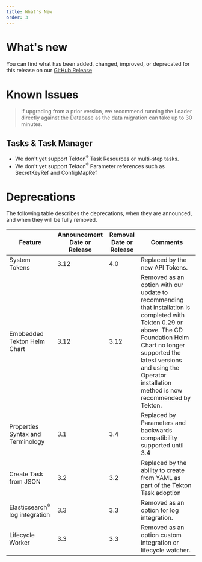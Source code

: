 ```yaml
---
title: What's New
order: 3
---
```


# What's new

You can find what has been added, changed, improved, or deprecated for this release on our [GitHub Release](https://github.com/boomerang-io/community/releases/tag/4.0.0)

# Known Issues

> If upgrading from a prior version, we recommend running the Loader directly against the Database as the data migration can take up to 30 minutes.

## Tasks & Task Manager

- We don't yet support Tekton<sup>®</sup> Task Resources or multi-step tasks.
- We don't yet support Tekton<sup>®</sup> Parameter references such as SecretKeyRef and ConfigMapRef

# Deprecations

The following table describes the deprecations, when they are announced, and when they will be fully removed.

| Feature                                   | Announcement Date or Release | Removal Date or Release | Comments                                                                                                                                                                                                                                                     |
| ----------------------------------------- | ---------------------------- | ----------------------- | ------------------------------------------------------------------------------------------------------------------------------------------------------------------------------------------------------------------------------------------------------------ |
| System Tokens                             | 3.12                         | 4.0                     | Replaced by the new API Tokens.                                                                                                                                                                                                                              |
| Embbedded Tekton Helm Chart               | 3.12                         | 3.12                    | Removed as an option with our update to recommending that installation is completed with Tekton 0.29 or above. The CD Foundation Helm Chart no longer supported the latest versions and using the Operator installation method is now recommended by Tekton. |
| Properties Syntax and Terminology         | 3.1                          | 3.4                     | Replaced by Parameters and backwards compatibility supported until 3.4                                                                                                                                                                                       |
| Create Task from JSON                     | 3.2                          | 3.2                     | Replaced by the ability to create from YAML as part of the Tekton Task adoption                                                                                                                                                                              |
| Elasticsearch<sup>®</sup> log integration | 3.3                          | 3.3                     | Removed as an option for log integration.                                                                                                                                                                                                                    |
| Lifecycle Worker                          | 3.3                          | 3.3                     | Removed as an option custom integration or lifecycle watcher.                                                                                                                                                                                                |

